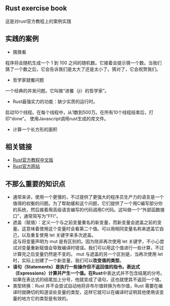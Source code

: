 ## Rust exercise book
这是对rust官方教程上的案例实践
## 实践的案例
- 猜猜看

程序将会随机生成一个 1 到 100 之间的随机数。它接着会提示猜一个数。当我们猜了一个数之后，它会告诉我们是太大了还是太小了。猜对了，它会祝贺我们。
- 哲学家就餐问题

一个经典的并发问题。它叫做“进餐（ji）的哲学家”。

- Rust最强实力的功能：缺少实质的运行时。

启动10个线程。在每个线程中，从1数到500万。在所有10个线程结束后，打印“done”。
使用Javascript调用rust生成的库文件。

- 计算一个长方形的面积

## 相关链接
- [Rust官方教程中文版](http://rustbook.cn/)
- [Rust官方网站](https://www.rust-lang.org/zh-CN/)

## 不那么重要的知识点

- 通常来讲，使用一个更慢的，不过提供了更强大的程序员生产力的语言是一个值得的权衡的问题。为了帮助缓和这个问题，它们提供了一个用C编写部分你的系统，然后接着用高级语言编写的代码调用C代码。这叫做一个“外部函数接口”，通常简写为“FFI”。
- 遮盖（赋值）：定义一个与之前变量重名的新变量，而新变量会遮盖之前的变量。这意味着使用这个变量时会看第二个值。可以用相同变量名称来遮盖它自己，以及重复使用 let 关键字来多次遮盖。  
这与将变量声明为 mut 是有区别的。因为除非再次使用 let 关键字，不小心尝试对变量重新赋值会导致编译时错误。我们可以用这个值进行一些计算，不过计算完之后变量仍然是不变的。
mut 与遮盖的另一个区别是，当再次使用 let 时，实际上创建了一个新变量，我们可以**改变值的类型**。
- **语句（Statements）是执行一些操作但不返回值的指令。表达式（Expressions）计算并产生一个值。**在**Rust**中表达式并不包含结尾的分号。如果在表达式的结尾加上分号，他就变成了语句，这也就使其不返回一个值。
- 类型转换：Rust 并不会尝试自动地将非布尔值转换为布尔值，Rust 需要在编译时就确切的知道该处变量的类型，这样它就可以在编译时证明其他使用该变量的地方它的类型是有效的。
